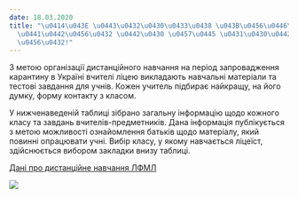 ```yaml
---
date: 18.03.2020
title: "\u0414\u043E \u0443\u0432\u0430\u0433\u0438 \u043B\u0456\u0446\u0435\u0457\
  \u0441\u0442\u0456\u0432 \u0442\u0430 \u0457\u0445 \u0431\u0430\u0442\u044C\u043A\
  \u0456\u0432!"
---
```

З метою організації дистанційного навчання на період запровадження карантину в Україні вчителі ліцею викладають навчальні матеріали та тестові завдання для учнів. Кожен учитель підбирає найкращу, на його думку, форму контакту з класом.

У нижченаведеній таблиці зібрано загальну інформацію щодо кожного класу та завдань вчителів-предметників. Дана інформація публікується з метою можливості ознайомлення батьків щодо матеріалу, який повинні опрацювати учні. Вибір класу, у якому навчається ліцеїст, здійснюється вибором закладки внизу таблиці.

[Дані про дистанційне навчання ЛФМЛ](https://docs.google.com/spreadsheets/d/1TLreCJBF29VJ9eEpUL_4ggHAsR2N0b5MIDlpY2WUNfA/edit?ts=5e720898#gid=0)

![](/files/до-уваги-ліцеїстів-т-дистнавчання.jpg)